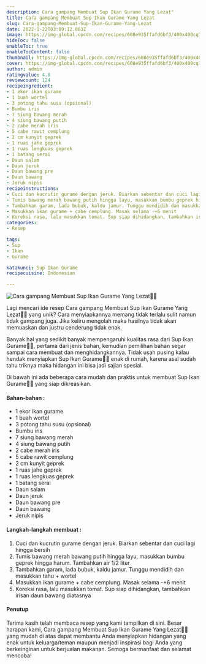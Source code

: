```yaml
---
description: Cara gampang Membuat Sup Ikan Gurame Yang Lezat"
title: Cara gampang Membuat Sup Ikan Gurame Yang Lezat
slug: Cara-gampang-Membuat-Sup-Ikan-Gurame-Yang-Lezat
date: 2022-1-22T03:09:12.063Z
image: https://img-global.cpcdn.com/recipes/608e935ffafd6bf3/400x400cq70/photo.jpg
hideToc: false
enableToc: true
enableTocContent: false
thumbnail: https://img-global.cpcdn.com/recipes/608e935ffafd6bf3/400x400cq70/photo.jpg
cover: https://img-global.cpcdn.com/recipes/608e935ffafd6bf3/400x400cq70/photo.jpg
author: admin
ratingvalue: 4.8
reviewcount: 124
recipeingredient:
- 1 ekor ikan gurame
- 1 buah wortel
- 3 potong tahu susu (opsional)
- Bumbu iris
- 7 siung bawang merah
- 4 siung bawang putih
- 2 cabe merah iris
- 5 cabe rawit cemplung
- 2 cm kunyit geprek
- 1 ruas jahe geprek
- 1 ruas lengkuas geprek
- 1 batang serai
- Daun salam
- Daun jeruk
- Daun bawang pre
- Daun bawang
- Jeruk nipis
recipeinstructions:
- Cuci dan kucrutin gurame dengan jeruk. Biarkan sebentar dan cuci lagi hingga bersih
- Tumis bawang merah bawang putih hingga layu, masukkan bumbu geprek hingga harum. Tambahkan air 1/2 liter
- Tambahkan garam, lada bubuk, kaldu jamur. Tunggu mendidih dan masukkan tahu + wortel
- Masukkan ikan gurame + cabe cemplung. Masak selama -+6 menit
- Koreksi rasa, lalu masukkan tomat. Sup siap dihidangkan, tambahkan irisan daun bawang diatasnya
categories:
- Resep

tags:
- Sup
- Ikan
- Gurame

katakunci: Sup Ikan Gurame
recipecuisine: Indonesian

---
```


![Cara gampang Membuat Sup Ikan Gurame Yang Lezat👩‍🍳](https://img-global.cpcdn.com/recipes/608e935ffafd6bf3/400x400cq70/photo.jpg)

Lagi mencari ide resep Cara gampang Membuat Sup Ikan Gurame Yang Lezat👩‍🍳 yang unik? Cara menyiapkannya memang tidak terlalu sulit namun tidak gampang juga. Jika keliru mengolah maka hasilnya tidak akan memuaskan dan justru cenderung tidak enak.

Banyak hal yang sedikit banyak mempengaruhi kualitas rasa dari Sup Ikan Gurame👩‍🍳, pertama dari jenis bahan, kemudian pemilihan bahan segar sampai cara membuat dan menghidangkannya. Tidak usah pusing kalau hendak menyiapkan Sup Ikan Gurame👩‍🍳 enak di rumah, karena asal sudah tahu triknya maka hidangan ini bisa jadi sajian spesial.

Di bawah ini ada beberapa cara mudah dan praktis untuk membuat Sup Ikan Gurame👩‍🍳 yang siap dikreasikan.

<!--inarticleads1-->

#### Bahan-bahan :

- 1 ekor ikan gurame
- 1 buah wortel
- 3 potong tahu susu (opsional)
- Bumbu iris
- 7 siung bawang merah
- 4 siung bawang putih
- 2 cabe merah iris
- 5 cabe rawit cemplung
- 2 cm kunyit geprek
- 1 ruas jahe geprek
- 1 ruas lengkuas geprek
- 1 batang serai
- Daun salam
- Daun jeruk
- Daun bawang pre
- Daun bawang
- Jeruk nipis

<!--inarticleads2-->

#### Langkah-langkah membuat :

1. Cuci dan kucrutin gurame dengan jeruk. Biarkan sebentar dan cuci lagi hingga bersih
1. Tumis bawang merah bawang putih hingga layu, masukkan bumbu geprek hingga harum. Tambahkan air 1/2 liter
1. Tambahkan garam, lada bubuk, kaldu jamur. Tunggu mendidih dan masukkan tahu + wortel
1. Masukkan ikan gurame + cabe cemplung. Masak selama -+6 menit
1. Koreksi rasa, lalu masukkan tomat. Sup siap dihidangkan, tambahkan irisan daun bawang diatasnya

#### Penutup

Terima kasih telah membaca resep yang kami tampilkan di sini. Besar harapan kami, Cara gampang Membuat Sup Ikan Gurame Yang Lezat👩‍🍳 yang mudah di atas dapat membantu Anda menyiapkan hidangan yang enak untuk keluarga/teman maupun menjadi inspirasi bagi Anda yang berkeinginan untuk berjualan makanan. Semoga bermanfaat dan selamat mencoba!